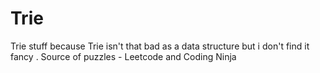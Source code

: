 # Trie
Trie stuff because Trie isn't that bad as a data structure but i don't find it fancy .
Source of puzzles  - Leetcode and Coding Ninja 
